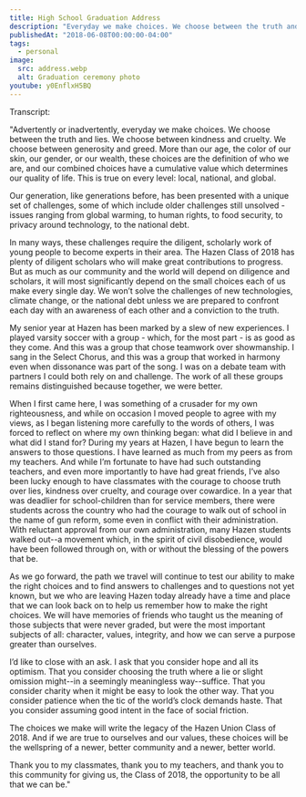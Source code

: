 ```yaml
---
title: High School Graduation Address
description: "Everyday we make choices. We choose between the truth and lies. We choose between kindness and cruelty. We choose between generosity and greed."
publishedAt: "2018-06-08T00:00:00-04:00"
tags:
  - personal
image:
  src: address.webp
  alt: Graduation ceremony photo
youtube: y0EnflxH5BQ
---
```


Transcript:

"Advertently or inadvertently, everyday we make choices. We choose between the truth and lies. We choose between kindness and cruelty. We choose between generosity and greed. More than our age, the color of our skin, our gender, or our wealth, these choices are the definition of who we are, and our combined choices have a cumulative value which determines our quality of life. This is true on every level: local, national, and global.

Our generation, like generations before, has been presented with a unique set of challenges, some of which include older challenges still unsolved - issues ranging from global warming, to human rights, to food security, to privacy around technology, to the national debt.

In many ways, these challenges require the diligent, scholarly work of young people to become experts in their area. The Hazen Class of 2018 has plenty of diligent scholars who will make great contributions to progress. But as much as our community and the world will depend on diligence and scholars, it will most significantly depend on the small choices each of us make every single day. We won’t solve the challenges of new technologies, climate change, or the national debt unless we are prepared to confront each day with an awareness of each other and a conviction to the truth.

My senior year at Hazen has been marked by a slew of new experiences. I played varsity soccer with a group - which, for the most part - is as good as they come. And this was a group that chose teamwork over showmanship. I sang in the Select Chorus, and this was a group that worked in harmony even when dissonance was part of the song. I was on a debate team with partners I could both rely on and challenge. The work of all these groups remains distinguished because together, we were better.

When I first came here, I was something of a crusader for my own righteousness, and while on occasion I moved people to agree with my views, as I began listening more carefully to the words of others, I was forced to reflect on where my own thinking began: what did I believe in and what did I stand for? During my years at Hazen, I have begun to learn the answers to those questions. I have learned as much from my peers as from my teachers. And while I’m fortunate to have had such outstanding teachers, and even more importantly to have had great friends, I’ve also been lucky enough to have classmates with the courage to choose truth over lies, kindness over cruelty, and courage over cowardice. In a year that was deadlier for school-children than for service members, there were students across the country who had the courage to walk out of school in the name of gun reform, some even in conflict with their administration. With reluctant approval from our own administration, many Hazen students walked out--a movement which, in the spirit of civil disobedience, would have been followed through on, with or without the blessing of the powers that be.

As we go forward, the path we travel will continue to test our ability to make the right choices and to find answers to challenges and to questions not yet known, but we who are leaving Hazen today already have a time and place that we can look back on to help us remember how to make the right choices. We will have memories of friends who taught us the meaning of those subjects that were never graded, but were the most important subjects of all: character, values, integrity, and how we can serve a purpose greater than ourselves.

I’d like to close with an ask. I ask that you consider hope and all its optimism. That you consider choosing the truth where a lie or slight omission might--in a seemingly meaningless way--suffice. That you consider charity when it might be easy to look the other way. That you consider patience when the tic of the world’s clock demands haste. That you consider assuming good intent in the face of social friction.

The choices we make will write the legacy of the Hazen Union Class of 2018. And if we are true to ourselves and our values, these choices will be the wellspring of a newer, better community and a newer, better world.

Thank you to my classmates, thank you to my teachers, and thank you to this community for giving us, the Class of 2018, the opportunity to be all that we can be."
